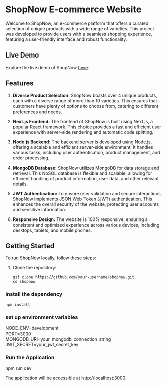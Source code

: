 # ShopNow E-commerce Website

Welcome to ShopNow, an e-commerce platform that offers a curated selection of unique products with a wide range of varieties. This project was developed to provide users with a seamless shopping experience, featuring a user-friendly interface and robust functionality.

## Live Demo

Explore the live demo of ShopNow [here](https://shop-now-ecommerce.vercel.app/).

## Features

1. **Diverse Product Selection:** ShopNow boasts over 4 unique products, each with a diverse range of more than 10 varieties. This ensures that customers have plenty of options to choose from, catering to different preferences and needs.

2. **Next.js Frontend:** The frontend of ShopNow is built using Next.js, a popular React framework. This choice provides a fast and efficient user experience with server-side rendering and automatic code splitting.

3. **Node.js Backend:** The backend server is developed using Node.js, offering a scalable and efficient server-side environment. It handles various tasks, including user authentication, product management, and order processing.

4. **MongoDB Database:** ShopNow utilizes MongoDB for data storage and retrieval. This NoSQL database is flexible and scalable, allowing for efficient handling of product information, user data, and other relevant details.

5. **JWT Authentication:** To ensure user validation and secure interactions, ShopNow implements JSON Web Token (JWT) authentication. This enhances the overall security of the website, protecting user accounts and sensitive information.

6. **Responsive Design:** The website is 100% responsive, ensuring a consistent and optimized experience across various devices, including desktops, tablets, and mobile phones.

## Getting Started

To run ShopNow locally, follow these steps:

1. Clone the repository:

   ```
   git clone https://github.com/your-username/shopnow.git
   cd shopnow
   ```

### install the dependency

```
npm install
```

### set up environment variables

NODE_ENV=development \
PORT=3000 \
MONGODB_URI=your_mongodb_connection_string \
JWT_SECRET=your_jwt_secret_key

### Run the Application

npm run dev

The application will be accessible at http://localhost:3000.
